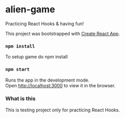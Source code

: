 # alien-game
Practicing React Hooks &amp; having fun! 

This project was bootstrapped with [Create React App](https://github.com/facebook/create-react-app).
### `npm install`
To setup game do npm install

### `npm start`

Runs the app in the development mode.<br>
Open [http://localhost:3000](http://localhost:3000) to view it in the browser.


### What is this

This is testing project only for practicing React Hooks. 